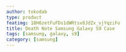 ```yaml
---
author: tokodab
type: product
featimg: 18H6zetFuFDs1dWRtsx8JdZx_vjYqziFo
title: Death Note Samsung Galaxy S9 Case
tags: [samsung, galaxy, s9]
category: [samsung]
---
```

